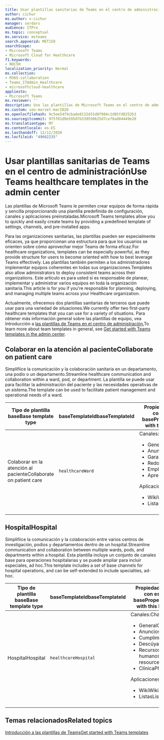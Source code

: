 ```yaml
---
title: Usar plantillas sanitarias de Teams en el centro de administración
author: cichur
ms.author: v-cichur
manager: serdars
audience: ITPro
ms.topic: conceptual
ms.service: msteams
search.appverid: MET150
searchScope:
- Microsoft Teams
- Microsoft Cloud for Healthcare
f1.keywords:
- NOCSH
localization_priority: Normal
ms.collection:
- M365-collaboration
- Teams_ITAdmin_Healthcare
- microsoftcloud-healthcare
appliesto:
- Microsoft Teams
ms.reviewer: ''
description: Use las plantillas de Microsoft Teams en el centro de administración para crear equipos de forma rápida y sencilla proporcionando una plantilla predefinida de configuración, canales y aplicaciones.
ms.custom: seo-marvel-mar2020
ms.openlocfilehash: 9c5ee54f9cbade8132d31d8f984c1d85fd8252b3
ms.sourcegitcommit: 975f81d9e595dfb339550625d7cef8ad84449e20
ms.translationtype: MT
ms.contentlocale: es-ES
ms.lasthandoff: 12/12/2020
ms.locfileid: "49662235"
---
```

# <a name="use-teams-healthcare-templates-in-the-admin-center"></a><span data-ttu-id="d5d4d-103">Usar plantillas sanitarias de Teams en el centro de administración</span><span class="sxs-lookup"><span data-stu-id="d5d4d-103">Use Teams healthcare templates in the admin center</span></span>

<span data-ttu-id="d5d4d-104">Las plantillas de Microsoft Teams le permiten crear equipos de forma rápida y sencilla proporcionando una plantilla predefinida de configuración, canales y aplicaciones preinstaladas.</span><span class="sxs-lookup"><span data-stu-id="d5d4d-104">Microsoft Teams templates allow you to quickly and easily create teams by providing a predefined template of settings, channels, and pre-installed apps.</span></span>

<span data-ttu-id="d5d4d-105">Para las organizaciones sanitarias, las plantillas pueden ser especialmente eficaces, ya que proporcionan una estructura para que los usuarios se orienten sobre cómo aprovechar mejor Teams de forma eficaz.</span><span class="sxs-lookup"><span data-stu-id="d5d4d-105">For healthcare organizations, templates can be especially powerful, as they provide structure for users to become oriented with how to best leverage Teams effectively.</span></span> <span data-ttu-id="d5d4d-106">Las plantillas también permiten a los administradores implementar equipos coherentes en todas sus organizaciones.</span><span class="sxs-lookup"><span data-stu-id="d5d4d-106">Templates also allow administrators to deploy consistent teams across their organizations.</span></span> <span data-ttu-id="d5d4d-107">Este artículo es para usted si es responsable de planear, implementar y administrar varios equipos en toda la organización sanitaria.</span><span class="sxs-lookup"><span data-stu-id="d5d4d-107">This article is for you if you're responsible for planning, deploying, and managing multiple teams across your Healthcare organization.</span></span>

<span data-ttu-id="d5d4d-108">Actualmente, ofrecemos dos plantillas sanitarias de terceros que puede usar para una variedad de situaciones.</span><span class="sxs-lookup"><span data-stu-id="d5d4d-108">We currently offer two first-party healthcare templates that you can use for a variety of situations.</span></span> <span data-ttu-id="d5d4d-109">Para obtener más información general sobre las plantillas de equipo, vea Introducción a [las plantillas de Teams en el centro de administración.](../../get-started-with-teams-templates-in-the-admin-console.md)</span><span class="sxs-lookup"><span data-stu-id="d5d4d-109">To learn more about team templates in general, see [Get started with Teams templates in the admin center](../../get-started-with-teams-templates-in-the-admin-console.md).</span></span>

## <a name="collaborate-on-patient-care"></a><span data-ttu-id="d5d4d-110">Colaborar en la atención al paciente</span><span class="sxs-lookup"><span data-stu-id="d5d4d-110">Collaborate on patient care</span></span>

 <span data-ttu-id="d5d4d-111">Simplifiice la comunicación y la colaboración sanitaria en un departamento, una podio o un departamento.</span><span class="sxs-lookup"><span data-stu-id="d5d4d-111">Streamline healthcare communication and collaboration within a ward, pod, or department.</span></span> <span data-ttu-id="d5d4d-112">La plantilla se puede usar para facilitar la administración del paciente y las necesidades operativas de un sistema.</span><span class="sxs-lookup"><span data-stu-id="d5d4d-112">The template can be used to facilitate patient management and operational needs of a ward.</span></span>

| <span data-ttu-id="d5d4d-113">Tipo de plantilla base</span><span class="sxs-lookup"><span data-stu-id="d5d4d-113">Base template type</span></span> |<span data-ttu-id="d5d4d-114">baseTemplateId</span><span class="sxs-lookup"><span data-stu-id="d5d4d-114">baseTemplateId</span></span>| <span data-ttu-id="d5d4d-115">Propiedades que vienen con esta plantilla base</span><span class="sxs-lookup"><span data-stu-id="d5d4d-115">Properties that come with this base template</span></span> |
| ------------------ |---|----------------------------------------------------- |
| <span data-ttu-id="d5d4d-116">Colaborar en la atención al paciente</span><span class="sxs-lookup"><span data-stu-id="d5d4d-116">Collaborate on patient care</span></span> |`healthcareWard` | <span data-ttu-id="d5d4d-117">Canales:</span><span class="sxs-lookup"><span data-stu-id="d5d4d-117">Channels:</span></span><ul><li><span data-ttu-id="d5d4d-118">General</span><span class="sxs-lookup"><span data-stu-id="d5d4d-118">General</span></span></li><li><span data-ttu-id="d5d4d-119">Anuncios</span><span class="sxs-lookup"><span data-stu-id="d5d4d-119">Announcements</span></span></li><li><span data-ttu-id="d5d4d-120">Garabatos</span><span class="sxs-lookup"><span data-stu-id="d5d4d-120">Huddles</span></span></li><li><span data-ttu-id="d5d4d-121">Redondear</span><span class="sxs-lookup"><span data-stu-id="d5d4d-121">Rounds</span></span></li><li><span data-ttu-id="d5d4d-122">Empleados</span><span class="sxs-lookup"><span data-stu-id="d5d4d-122">Staffing</span></span></li><li><span data-ttu-id="d5d4d-123">Aprendizaje</span><span class="sxs-lookup"><span data-stu-id="d5d4d-123">Training</span></span></li></ul> <span data-ttu-id="d5d4d-124">Aplicaciones:</span><span class="sxs-lookup"><span data-stu-id="d5d4d-124">Apps:</span></span> <ul><li><span data-ttu-id="d5d4d-125">Wiki</span><span class="sxs-lookup"><span data-stu-id="d5d4d-125">Wiki</span></span></li><li><span data-ttu-id="d5d4d-126">Listas</span><span class="sxs-lookup"><span data-stu-id="d5d4d-126">Lists</span></span></li></ul>|
||||

## <a name="hospital"></a><span data-ttu-id="d5d4d-127">Hospital</span><span class="sxs-lookup"><span data-stu-id="d5d4d-127">Hospital</span></span>

<span data-ttu-id="d5d4d-128">Simplifiice la comunicación y la colaboración entre varios centros de investigación, podios y departamentos dentro de un hospital.</span><span class="sxs-lookup"><span data-stu-id="d5d4d-128">Streamline communication and collaboration between multiple wards, pods, and departments within a hospital.</span></span> <span data-ttu-id="d5d4d-129">Esta plantilla incluye un conjunto de canales base para operaciones hospitalarias y se puede ampliar para incluir especiales, ad hoc.</span><span class="sxs-lookup"><span data-stu-id="d5d4d-129">This template includes a set of base channels for hospital operations, and can be self-extended to include specialties, ad-hoc.</span></span>

| <span data-ttu-id="d5d4d-130">Tipo de plantilla base</span><span class="sxs-lookup"><span data-stu-id="d5d4d-130">Base template type</span></span> |<span data-ttu-id="d5d4d-131">baseTemplateId</span><span class="sxs-lookup"><span data-stu-id="d5d4d-131">baseTemplateId</span></span> | <span data-ttu-id="d5d4d-132">Propiedades que vienen con esta plantilla base</span><span class="sxs-lookup"><span data-stu-id="d5d4d-132">Properties that come with this base template</span></span> |
| ------------------|-- |----------------------------------------------------- |
|<span data-ttu-id="d5d4d-133">Hospital</span><span class="sxs-lookup"><span data-stu-id="d5d4d-133">Hospital</span></span>|`healthcareHospital`|<span data-ttu-id="d5d4d-134">Canales:</span><span class="sxs-lookup"><span data-stu-id="d5d4d-134">Channels:</span></span> <ul><li><span data-ttu-id="d5d4d-135">General</span><span class="sxs-lookup"><span data-stu-id="d5d4d-135">General</span></span></li><li><span data-ttu-id="d5d4d-136">Anuncios</span><span class="sxs-lookup"><span data-stu-id="d5d4d-136">Announcements</span></span></li><li><span data-ttu-id="d5d4d-137">Cumplimiento</span><span class="sxs-lookup"><span data-stu-id="d5d4d-137">Compliance</span></span></li><li><span data-ttu-id="d5d4d-138">Descúyal</span><span class="sxs-lookup"><span data-stu-id="d5d4d-138">Custodial</span></span></li><li><span data-ttu-id="d5d4d-139">Recursos humanos</span><span class="sxs-lookup"><span data-stu-id="d5d4d-139">Human resources</span></span></li><li><span data-ttu-id="d5d4d-140">Clínica</span><span class="sxs-lookup"><span data-stu-id="d5d4d-140">Pharmacy</span></span></li></ul> <span data-ttu-id="d5d4d-141">Aplicaciones:</span><span class="sxs-lookup"><span data-stu-id="d5d4d-141">Apps:</span></span> <ul><li><span data-ttu-id="d5d4d-142">Wiki</span><span class="sxs-lookup"><span data-stu-id="d5d4d-142">Wiki</span></span></li><li><span data-ttu-id="d5d4d-143">Listas</span><span class="sxs-lookup"><span data-stu-id="d5d4d-143">Lists</span></span> </li></ul>|
||||

## <a name="related-topics"></a><span data-ttu-id="d5d4d-144">Temas relacionados</span><span class="sxs-lookup"><span data-stu-id="d5d4d-144">Related topics</span></span>

[<span data-ttu-id="d5d4d-145">Introducción a las plantillas de Teams</span><span class="sxs-lookup"><span data-stu-id="d5d4d-145">Get started with Teams templates</span></span>](../../get-started-with-teams-templates-in-the-admin-console.md)
